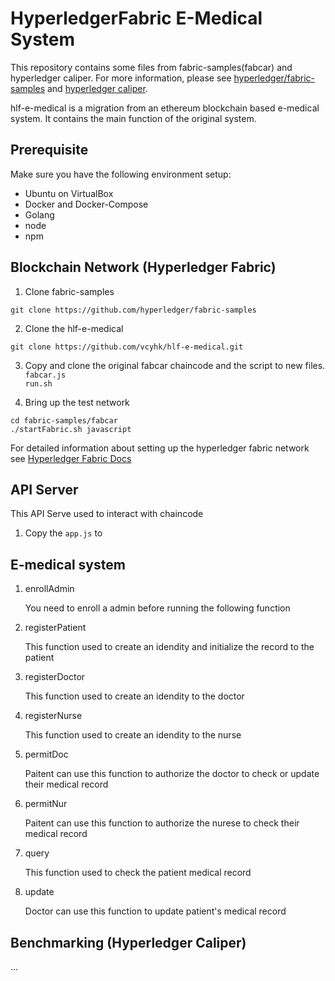 # HyperledgerFabric E-Medical System

This repository contains some files from fabric-samples(fabcar) and hyperledger caliper. For more information, please see [hyperledger/fabric-samples](https://github.com/hyperledger/fabric-samples) and [hyperledger caliper](https://hyperledger.github.io/caliper/v0.4.2/getting-started/).

hlf-e-medical is a migration from an ethereum blockchain based e-medical system. It contains the main function of the original system.

## Prerequisite
Make sure you have the following environment setup:
* Ubuntu on VirtualBox
* Docker and Docker-Compose
* Golang
* node
* npm

## Blockchain Network (Hyperledger Fabric)
1. Clone fabric-samples
```
git clone https://github.com/hyperledger/fabric-samples
```

2. Clone the hlf-e-medical 
```
git clone https://github.com/vcyhk/hlf-e-medical.git
```

3. Copy and clone the original fabcar chaincode and the script to new files.  
`fabcar.js`  
`run.sh`  

4. Bring up the test network
```
cd fabric-samples/fabcar
./startFabric.sh javascript
```

For detailed information about setting up the hyperledger fabric network see [Hyperledger Fabric Docs](https://hyperledger-fabric.readthedocs.io/en/latest/)

## API Server

This API Serve used to interact with chaincode

1. Copy the `app.js` to

## E-medical system
1. enrollAdmin

   You need to enroll a admin before running the following function 

2. registerPatient

   This function used to create an idendity and initialize the record to the patient
   
3. registerDoctor

   This function used to create an idendity to the doctor
   
4. registerNurse

   This function used to create an idendity to the nurse
   
5. permitDoc

   Paitent can use this function to authorize the doctor to check or update their medical record
   
6. permitNur

   Paitent can use this function to authorize the nurese to check their medical record
   
7. query

   This function used to check the patient medical record
   
8. update

   Doctor can use this function to update patient's medical record
   
## Benchmarking (Hyperledger Caliper)
...
